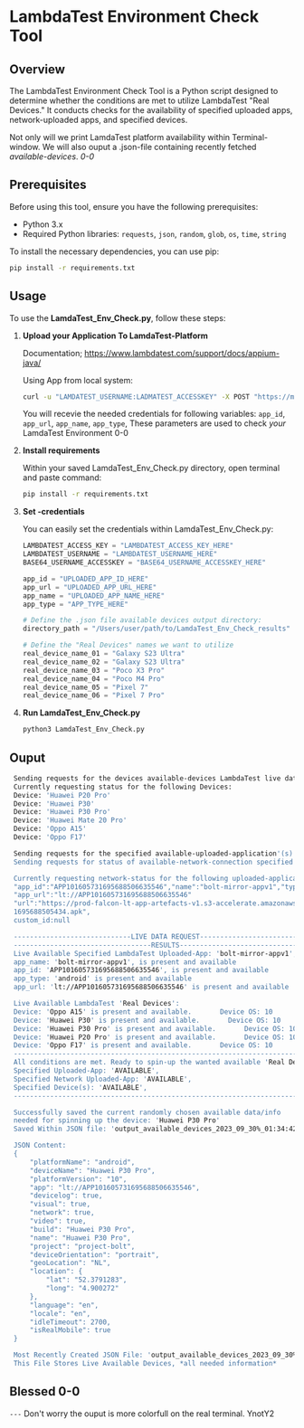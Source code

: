 # LambdaTest Environment Check Tool

## Overview

The LambdaTest Environment Check Tool is a Python script designed to determine whether the conditions are met to utilize LambdaTest "Real Devices." It conducts checks for the availability of specified uploaded apps, network-uploaded apps, and specified devices.

Not only will we print LamdaTest platform availability within Terminal-window. We will also ouput a .json-file containing recently fetched *available-devices*. *0-0*


## Prerequisites

Before using this tool, ensure you have the following prerequisites:

- Python 3.x
- Required Python libraries: `requests`, `json`, `random`, `glob`, `os`, `time`, `string`

To install the necessary dependencies, you can use pip:

   ```bash
   pip install -r requirements.txt
   ```

## Usage

To use the **LamdaTest_Env_Check.py**, follow these steps:
1. **Upload your Application To LamdaTest-Platform**

   Documentation; https://www.lambdatest.com/support/docs/appium-java/

   Using App from local system:
   ```bash
   curl -u "LAMDATEST_USERNAME:LADMATEST_ACCESSKEY" -X POST "https://manual-api.lambdatest.com/app/upload/realDevice" -F "appFile=@"/Users/user/path/to/APP_NAME.apk"" -F "name="APP_NAME""
   ```
   
   You will recevie the needed credentials for following variables:
   `app_id`, `app_url`, `app_name`, `app_type`, 
   These parameters are used to check *your* LamdaTest Environment 0-0
   

2. **Install requirements**

   Within your saved LamdaTest_Env_Check.py directory, open terminal and paste command:

   ```bash
   pip install -r requirements.txt
   ```

3. **Set -credentials**

   You can easily set the credentials within LamdaTest_Env_Check.py:

   ```python
   LAMBDATEST_ACCESS_KEY = "LAMBDATEST_ACCESS_KEY_HERE"
   LAMBDATEST_USERNAME = "LAMBDATEST_USERNAME_HERE"
   BASE64_USERNAME_ACCESSKEY = "BASE64_USERNAME_ACCESSKEY_HERE"
   
   app_id = "UPLOADED_APP_ID_HERE"
   app_url = "UPLOADED_APP_URL_HERE"
   app_name = "UPLOADED_APP_NAME_HERE"
   app_type = "APP_TYPE_HERE"

   # Define the .json file available devices output directory:
   directory_path = "/Users/user/path/to/LamdaTest_Env_Check_results"
   
   # Define the "Real Devices" names we want to utilize
   real_device_name_01 = "Galaxy S23 Ultra"
   real_device_name_02 = "Galaxy S23 Ultra"
   real_device_name_03 = "Poco X3 Pro"
   real_device_name_04 = "Poco M4 Pro"
   real_device_name_05 = "Pixel 7"
   real_device_name_06 = "Pixel 7 Pro"
   ```

4. **Run LamdaTest_Env_Check.py**
   ```bash
   python3 LamdaTest_Env_Check.py
   ```

## Ouput 
```bash
 Sending requests for the devices available-devices LambdaTest live data...
 Currently requesting status for the following Devices:
 Device: 'Huawei P20 Pro'
 Device: 'Huawei P30'
 Device: 'Huawei P30 Pro'
 Device: 'Huawei Mate 20 Pro'
 Device: 'Oppo A15'
 Device: 'Oppo F17'

 Sending requests for the specified available-uploaded-application'(s) LambdaTest live data...
 Sending requests for status of available-network-connection specified uploaded application LambdaTest live data...

 Currently requesting network-status for the following uploaded-application:
 "app_id":"APP101605731695688506635546","name":"bolt-mirror-appv1","type":"android",
 "app_url":"lt://APP101605731695688506635546"
 "url":"https://prod-falcon-lt-app-artefacts-v1.s3-accelerate.amazonaws.com/prod/1520084/2023/09/26/boltmirrorappapk-    
 1695688505434.apk",
 custom_id:null

 -----------------------------LIVE DATA REQUEST----------------------------------------
 ----------------------------------RESULTS---------------------------------------------
 Live Available Specified LambdaTest Uploaded-App: 'bolt-mirror-appv1',
 app_name: 'bolt-mirror-appv1', is present and available
 app_id: 'APP101605731695688506635546', is present and available
 app_type: 'android' is present and available
 app_url: 'lt://APP101605731695688506635546' is present and available

 Live Available LambdaTest 'Real Devices':
 Device: 'Oppo A15' is present and available.       Device OS: 10
 Device: 'Huawei P30' is present and available.       Device OS: 10
 Device: 'Huawei P30 Pro' is present and available.       Device OS: 10
 Device: 'Huawei P20 Pro' is present and available.       Device OS: 10
 Device: 'Oppo F17' is present and available.       Device OS: 10
 --------------------------------------------------------------------------- 
 All conditions are met. Ready to spin-up the wanted available 'Real Device'! 
 Specified Uploaded-App: 'AVAILABLE', 
 Specified Network Uploaded-App: 'AVAILABLE', 
 Specified Device(s): 'AVAILABLE', 
 --------------------------------------------------------------------------- 

 Successfully saved the current randomly chosen available data/info
 needed for spinning up the device: 'Huawei P30 Pro' 
 Saved Within JSON file: 'output_available_devices_2023_09_30%_01:34:42uC.json'

 JSON Content:
 {
     "platformName": "android",
     "deviceName": "Huawei P30 Pro",
     "platformVersion": "10",
     "app": "lt://APP101605731695688506635546",
     "devicelog": true,
     "visual": true,
     "network": true,
     "video": true,
     "build": "Huawei P30 Pro",
     "name": "Huawei P30 Pro",
     "project": "project-bolt",
     "deviceOrientation": "portrait",
     "geoLocation": "NL",
     "location": {
         "lat": "52.3791283",
         "long": "4.900272"
     },
     "language": "en",
     "locale": "en",
     "idleTimeout": 2700,
     "isRealMobile": true
 }

 Most Recently Created JSON File: 'output_available_devices_2023_09_30%_01:34:42uC.json'
 This File Stores Live Available Devices, *all needed information*
```
## Blessed 0-0
```---```
Don't worry the ouput is more colorfull on the real terminal. YnotY2 



   


